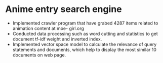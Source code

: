 # Anime entry search engine
- Implemented crawler program that have grabed 4287 items related to animation content at moe-
girl.org
- Conducted data processing such as word cutting and statistics to get document tf-idf weight and
inverted index.
- Implemented vector space model to calculate the relevance of query statements and documents,
which help to display the most similar 10 documents on web page.